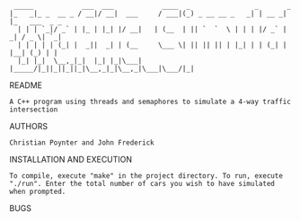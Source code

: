 	 _____            ___  ___            ____  _                _       _
	|_   _|_ _  __ _ / __|/ __|  ___     / ___|(_) _ __ __ _   _| | __ _| |_   ___  _ _
	  | | | `_|/ _` | |_ | |_| |/ __|   | (__  | || `  `  \ | | | |/ _` |  _| / _ \| `_|
	  | | | | | (_| |  _||  _| | (__     \___ \| || || || | |_| | | (_| | |__| (_) | |
	  |_| |_|  \__,_|_|  |_| |_|\___|   |_____/|_||_||_||_|\__,_|_|\__,_|\___|\___/|_|


README

	A C++ program using threads and semaphores to simulate a 4-way traffic intersection
	

AUTHORS
	
	Christian Poynter and John Frederick


INSTALLATION AND EXECUTION
	
	To compile, execute "make" in the project directory. To run, execute "./run". Enter the total number of cars you wish to have simulated when prompted.
	

BUGS
